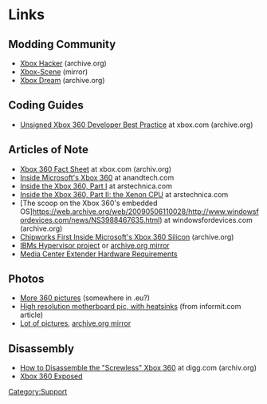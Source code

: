 # Links

## Modding Community

  - [Xbox Hacker](https://web.archive.org/web/20161012023237/http://www.xboxhacker.org/) (archive.org)
  - [Xbox-Scene](https://xbox-scene.xbins.org/forums/index.php) (mirror)
  - [Xbox Dream](https://web.archive.org/web/20111102182834/http://www.xboxdream.com/) (archive.org)

## Coding Guides

  - [Unsigned Xbox 360 Developer Best Practice](https://web.archive.org/web/20100108050313/http://www.xbox.com/NR/rdonlyres/3FCB65F9-E9E5-45DB-B7F9-59A5EE265B8F/0/Xbox360Preparation.doc) at xbox.com (archive.org)

## Articles of Note

  - [Xbox 360 Fact Sheet](https://web.archive.org/web/20070410013458/http://www.xbox.com/en-US/hardware/xbox360/powerplay.htm) at xbox.com (archiv.org)
  - [Inside Microsoft's Xbox 360](http://www.anandtech.com/systems/showdoc.aspx?i=2610) at anandtech.com
  - [Inside the Xbox 360, Part I](http://arstechnica.com/articles/paedia/cpu/xbox360-1.ars) at arstechnica.com
  - [Inside the Xbox 360, Part II: the Xenon CPU](http://arstechnica.com/articles/paedia/cpu/xbox360-2.ars) at arstechnica.com
  - [The scoop on the Xbox 360's embedded OS]https://web.archive.org/web/20090506110028/http://www.windowsfordevices.com/news/NS3988467635.html) at windowsfordevices.com (archive.org)
  - [Chipworks First Inside Microsoft's Xbox 360 Silicon](https://web.archive.org/web/20061010123913/http://www.chipworks.com/news/2005_xbox360.asp) (archive.org)
  - [IBMs Hypervisor project](http://www.research.ibm.com/secure_systems_department/projects/hypervisor/) or [archive.org mirror](https://web.archive.org/web/20060819154628/ttp://www.research.ibm.com/secure_systems_department/projects/hypervisor/)
  - [Media Center Extender Hardware Requirements](http://msdn.microsoft.com/library/default.asp?url=/library/en-us/mcxwp/html/mediacenterextenderhardwarerequirements.asp)

## Photos

  - [More 360 pictures](http://flickr.com/photos/consti/sets/1323780/) (somewhere in .eu?)
  - [High resolution motherboard pic, with heatsinks](http://www.informit.com/content/images/art_fogie_xbox360/elementLinks/fogie_fig09.jpg) (from informit.com article)
  - [Lot of pictures](http://theconsolewars.blogspot.com/2005/08/smartxx-xbox-360-dissection-mutilation.html), [archive.org mirror](https://web.archive.org/web/20060321055032/http://theconsolewars.blogspot.com/2005/08/smartxx-xbox-360-dissection-mutilation.html)

## Disassembly

  - [How to Disassemble the "Screwless" Xbox 360](https://web.archive.org/web/20060206091315/http://digg.com/gaming/How_To_Disassemble_The_Screwless_XBOX_360) at digg.com (archiv.org)
  - [Xbox 360 Exposed](http://www.informit.com/articles/article.asp?p=430626&seqNum=1&rl=1)

[Category:Support](../Category_Support)

